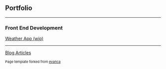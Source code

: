 ## Portfolio

---

### Front End Development 

[Weather App (wip)](/weatherapp)

<!--
<img src="images/dummy_thumbnail.jpg?raw=true"/>
-->
---
[Blog Articles](/blog/Articles)
<!--
<img src="images/dummy_thumbnail.jpg?raw=true"/>
-->

<!--

[Project 3 Title](http://example.com/)
<img src="images/dummy_thumbnail.jpg?raw=true"/>

---

### Category Name 2

- [Project 1 Title](http://example.com/)
- [Project 2 Title](http://example.com/)
- [Project 3 Title](http://example.com/)
- [Project 4 Title](http://example.com/)
- [Project 5 Title](http://example.com/)

---




---
-->
<p style="font-size:11px">Page template forked from <a href="https://github.com/evanca/quick-portfolio">evanca</a></p>
<!-- Remove above link if you don't want to attibute -->
